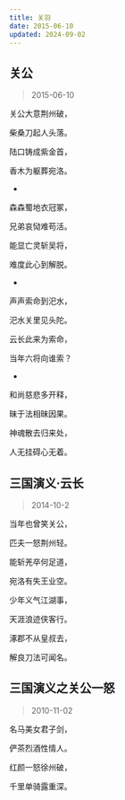 ```yaml
---
title: 关羽
date: 2015-06-10
updated: 2024-09-02
---
```


## 关公 ##

> 2015-06-10

关公大意荆州破，

柴桑刀起人头落。

陆口铸成紫金首，

香木为躯葬宛洛。

-

森森蜀地衣冠冢，

兄弟哀恸难苟活。

能显亡灵斩吴将，

难度此心到解脱。

-

声声索命到汜水，

汜水关里见头陀。

云长此来为索命，

当年六将向谁索？

-

和尚慈悲多开释，

昧于法相昧因果。

神魂散去归来处，

人无挂碍心无着。

## 三国演义·云长 ##

> 2014-10-2

当年也曾笑关公，

匹夫一怒荆州轻。

能斩羌卒何足道，

宛洛有失王业空。

少年义气江湖事，

天涯浪迹侠客行。

涿郡不从皇叔去，

解良刀法可闻名。

## 三国演义之关公一怒 ##

> 2010-11-02

名马美女君子剑，

俨茶烈酒性情人。

红颜一怒徐州破，

千里单骑露重深。
